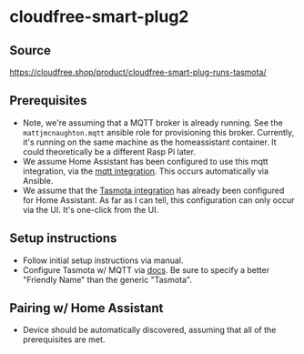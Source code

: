 # cloudfree-smart-plug2

## Source

https://cloudfree.shop/product/cloudfree-smart-plug-runs-tasmota/

## Prerequisites

- Note, we're assuming that a MQTT broker is already running. See the
  `mattjmcnaughton.mqtt` ansible role for provisioning this broker. Currently,
  it's running on the same machine as the homeassistant container. It could
  theoretically be a different Rasp Pi later.
- We assume Home Assistant has been configured to use this mqtt integration, via
  the [mqtt integration](https://www.home-assistant.io/integrations/mqtt/). This
  occurs automatically via Ansible.
- We assume that the [Tasmota integration](https://www.home-assistant.io/integrations/tasmota/)
  has already been configured for Home Assistant. As far as I can tell, this
  configuration can only occur via the UI. It's one-click from the UI.

## Setup instructions

- Follow initial setup instructions via manual.
- Configure Tasmota w/ MQTT via [docs](https://tasmota.github.io/docs/MQTT/).
  Be sure to specify a better "Friendly Name" than
  the generic "Tasmota".

## Pairing w/ Home Assistant

- Device should be automatically discovered, assuming that all of the
  prerequisites are met.
